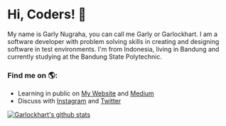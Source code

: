 # Hi, Coders! 👋


My name is Garly Nugraha, you can call me Garly or Garlockhart. I am a software developer with problem solving skills in creating and designing software in test environments. I'm from Indonesia, living in Bandung and currently studying at the Bandung State Polytechnic.


### Find me on 🌎:
- Learning in public on <a href="https://www.garlockhart.com">My Website</a> and <a href="https://medium.com/@garlockhart">Medium</a>
- Discuss with <a href="https://instagram.com/garlockhart">Instagram</a> and <a href="https://twitter.com/garlockhart">Twitter</a>

[![Garlockhart's github stats](https://github-readme-stats.vercel.app/api?username=garlockhart)](https://github.com/garlockhart/garlockhart)

